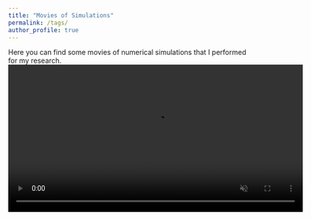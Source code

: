 ```yaml
---
title: "Movies of Simulations"
permalink: /tags/
author_profile: true
---
```


 
Here you can find some movies of numerical simulations that I performed for my research.
<video muted autoplay controls width="600" controls="controls">
  <source src="/assets/videos/Sigma3.2e5_N256.mp4" type="video/mp4">
</video>